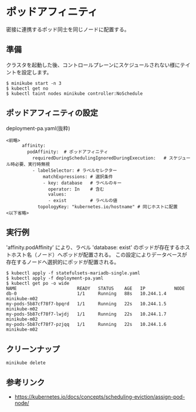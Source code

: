 # ポッドアフィニティ
密接に連携するポッド同士を同じノードに配置する。

## 準備
クラスタを起動した後、コントロールプレーンにスケジュールされない様にテイントを設定します。
```console
$ minikube start -n 3
$ kubectl get no
$ kubectl taint nodes minikube controller:NoSchedule
```

## ポッドアフィニティの設定

deployment-pa.yaml(抜粋)
```
<前略>
      affinity:
        podAffinity:  # ポッドアフィニティ
          requiredDuringSchedulingIgnoredDuringExecution:   # スケジュール時必要、実行時無視
          - labelSelector: # ラベルセレクター
              matchExpressions: # 選択条件
              - key: database   # ラベルのキー
                operator: In    # 含む
                values:
                - exist         # ラベルの値
            topologyKey: "kubernetes.io/hostname" # 同じホストに配置
<以下省略>
```

## 実行例
'affinity.podAffinity' により、ラベル 'database: exist' のポッドが存在するホストホスト名（ノード）へポッドが配置される。
 この設定によりデータベースが存在するノードへ選択的にポッドが配置される。

```console
$ kubectl apply -f statefulsets-mariadb-single.yaml 
$ kubectl apply -f deployment-pa.yaml 
$ kubectl get po -o wide
NAME                       READY   STATUS    AGE   IP           NODE
db-0                       1/1     Running   88s   10.244.1.4   minikube-m02
my-pods-5b87cf78f7-bpqrd   1/1     Running   22s   10.244.1.5   minikube-m02
my-pods-5b87cf78f7-lwjdj   1/1     Running   22s   10.244.1.7   minikube-m02
my-pods-5b87cf78f7-pzjqq   1/1     Running   22s   10.244.1.6   minikube-m02
```


## クリーンナップ
```
minikube delete
```


## 参考リンク
- https://kubernetes.io/docs/concepts/scheduling-eviction/assign-pod-node/